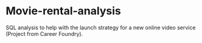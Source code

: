 # Movie-rental-analysis
SQL analysis to help with the launch strategy for a new online video service (Project from Career Foundry).

